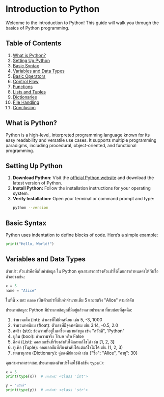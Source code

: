 # Introduction to Python

Welcome to the introduction to Python! This guide will walk you through the basics of Python programming.

## Table of Contents
1. [What is Python?](#what-is-python)
2. [Setting Up Python](#setting-up-python)
3. [Basic Syntax](#basic-syntax)
4. [Variables and Data Types](#variables-and-data-types)
5. [Basic Operators](#basic-operators)
6. [Control Flow](#control-flow)
7. [Functions](#functions)
8. [Lists and Tuples](#lists-and-tuples)
9. [Dictionaries](#dictionaries)
10. [File Handling](#file-handling)
11. [Conclusion](#conclusion)

## What is Python?
Python is a high-level, interpreted programming language known for its easy readability and versatile use cases. It supports multiple programming paradigms, including procedural, object-oriented, and functional programming.

## Setting Up Python
1. **Download Python:** Visit the [official Python website](https://www.python.org/downloads/) and download the latest version of Python.
2. **Install Python:** Follow the installation instructions for your operating system.
3. **Verify Installation:** Open your terminal or command prompt and type:
    ```sh
    python --version
    ```

## Basic Syntax
Python uses indentation to define blocks of code. Here’s a simple example:

```python
print("Hello, World!")
```

## Variables and Data Types
ตัวแปร:
ตัวแปรคือที่เก็บค่าข้อมูล ใน Python คุณสามารถสร้างตัวแปรได้โดยการกำหนดค่าให้กับชื่อ ตัวอย่างเช่น:

```python
x = 5
name = "Alice"
```

ในที่นี้ `x` และ `name` เป็นตัวแปรที่เก็บค่าจำนวนเต็ม 5 และสตริง "Alice" ตามลำดับ

ประเภทข้อมูล:
Python มีประเภทข้อมูลที่มีอยู่แล้วหลายประเภท ที่พบบ่อยที่สุดคือ:

1. จำนวนเต็ม (int): ตัวเลขที่ไม่มีทศนิยม เช่น 5, -3, 1000
2. จำนวนทศนิยม (float): ตัวเลขที่มีจุดทศนิยม เช่น 3.14, -0.5, 2.0
3. สตริง (str): ข้อความที่อยู่ในเครื่องหมายคำพูด เช่น "สวัสดี", 'Python'
4. บูลีน (bool): ค่าความจริง True หรือ False
5. ลิสต์ (List): คอลเลกชันที่เรียงลำดับได้และแก้ไขได้ เช่น [1, 2, 3]
6. ทูเพิล (Tuple): คอลเลกชันที่เรียงลำดับได้แต่แก้ไขไม่ได้ เช่น (1, 2, 3)
7. พจนานุกรม (Dictionary): คู่ของคีย์และค่า เช่น {"ชื่อ": "Alice", "อายุ": 30}

คุณสามารถตรวจสอบประเภทของตัวแปรโดยใช้ฟังก์ชัน `type()`:

```python
x = 5
print(type(x))  # ผลลัพธ์: <class 'int'>

y = "สวัสดี"
print(type(y))  # ผลลัพธ์: <class 'str'>
```
